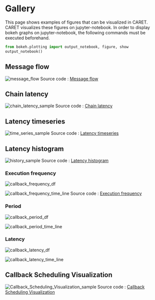 # Gallery

This page shows examples of figures that can be visualized in CARET.
CARET visualizes these figures on jupyter-notebook. 
In order to display bokeh graphs on jupyter-notebook, the following commands must be executed beforehand.

```python
from bokeh.plotting import output_notebook, figure, show
output_notebook()
```

## Message flow

![message_flow](../imgs/message_flow_sample.png)
Source code : [Message flow](https://github.com/tier4/CARET_analyze/blob/main/src/caret_analyze/plot/bokeh/message_flow.py)

## Chain latency

![chain_latency_sample](../imgs/chain_latency_sample.png)
Source code : [Chain latency](https://github.com/tier4/CARET_analyze/blob/main/src/caret_analyze/plot/graphviz/chain_latency.py)

## Latency timeseries

![time_series_sample](../imgs/time_series_sample.png)
Source code : [Latency timeseries](https://github.com/tier4/CARET_analyze/blob/main/src/caret_analyze/runtime/path_base.py)

## Latency histogram

![history_sample](../imgs/history_sample.png)
Source code : [Latency histogram](https://github.com/tier4/CARET_analyze/blob/main/src/caret_analyze/runtime/path_base.py)

### Execution frequency

![callback_frequency_df](../imgs/callback_frequency_df.png)

![callback_frequency_time_line](../imgs/callback_frequency_time_line.png)
Source code : [Execution frequency](https://github.com/tier4/CARET_analyze/blob/main/src/caret_analyze/plot/bokeh/callback_info.py)

### Period

![callback_period_df](../imgs/callback_period_df.png)

![callback_period_time_line](../imgs/callback_period_time_line.png)

### Latency

![callback_latency_df](../imgs/callback_latency_df.png)

![callback_latency_time_line](../imgs/callback_latency_time_line.png)

## Callback Scheduling Visualization

![Callback_Scheduling_Visualization_sample](../imgs/callback_sched_sample.png)
Source code : [Callback Scheduling Visualization](https://github.com/tier4/CARET_analyze/blob/main/src/caret_analyze/plot/bokeh/callback_sched.py)
